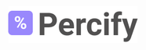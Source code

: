 <div style="width: 100%;
    height: 5rem;
    display: flex;
    align-items: center;
    justify-content: center;">
  <img src="https://github.com/daniellvaz/Percify/blob/master/logo.png" alt="logo">
</div>
